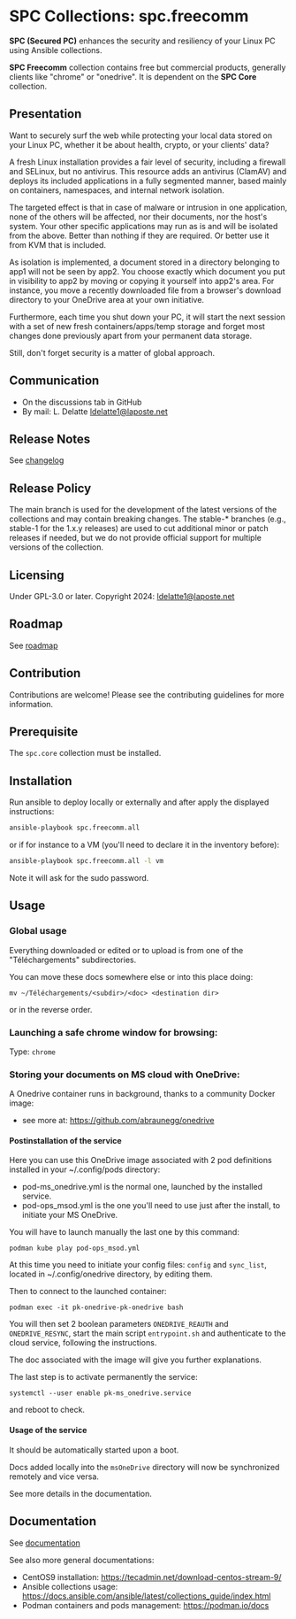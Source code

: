 # SPC Collections: spc.freecomm

**SPC (Secured PC)** enhances the security and resiliency of your Linux PC using Ansible collections.

**SPC Freecomm** collection contains free but commercial products, generally clients like "chrome" or "onedrive". It is dependent on the **SPC Core** collection.

## Presentation

Want to securely surf the web while protecting your local data stored on your Linux PC, whether it be about health, crypto, or your clients' data?

A fresh Linux installation provides a fair level of security, including a firewall and SELinux, but no antivirus. This resource adds an antivirus (ClamAV) and deploys its included applications in a fully segmented manner, based mainly on containers, namespaces, and internal network isolation.

The targeted effect is that in case of malware or intrusion in one application, none of the others will be affected, nor their documents, nor the host's system. Your other specific applications may run as is and will be isolated from the above. Better than nothing if they are required. Or better use it from KVM that is included.

As isolation is implemented, a document stored in a directory belonging to app1 will not be seen by app2. You choose exactly which document you put in visibility to app2 by moving or copying it yourself into app2's area. For instance, you move a recently downloaded file from a browser's download directory to your OneDrive area at your own initiative.

Furthermore, each time you shut down your PC, it will start the next session with a set of new fresh containers/apps/temp storage and forget most changes done previously apart from your permanent data storage.

Still, don't forget security is a matter of global approach.

## Communication

- On the discussions tab in GitHub
- By mail: L. Delatte <ldelatte1@laposte.net>

## Release Notes

See [changelog](https://github.com/ldelatte/spc-ansible-collections/blob/main/core/changes/CHANGES.md)

## Release Policy

The main branch is used for the development of the latest versions of the collections and may contain breaking changes. The stable-* branches (e.g., stable-1 for the 1.x.y releases) are used to cut additional minor or patch releases if needed, but we do not provide official support for multiple versions of the collection.

## Licensing

Under GPL-3.0 or later.
Copyright 2024: ldelatte1@laposte.net

## Roadmap

See [roadmap](https://github.com/ldelatte/spc-ansible-collections/blob/main/core/changes/ROADMAP.md)

## Contribution

Contributions are welcome! Please see the contributing guidelines for more information.

## Prerequisite

The `spc.core` collection must be installed.

## Installation

Run ansible to deploy locally or externally and after apply the displayed instructions:
```bash
ansible-playbook spc.freecomm.all
```
or if for instance to a VM (you'll need to declare it in the inventory before):
```bash
ansible-playbook spc.freecomm.all -l vm
```

Note it will ask for the sudo password.

## Usage

### Global usage

Everything downloaded or edited or to upload is from one of the "Téléchargements" subdirectories.

You can move these docs somewhere else or into this place doing:
```
mv ~/Téléchargements/<subdir>/<doc> <destination dir>
```
or in the reverse order.

### Launching a safe chrome window for browsing:

Type: `chrome`

### Storing your documents on MS cloud with OneDrive:

A Onedrive container runs in background, thanks to a community Docker image:
- see more at: https://github.com/abraunegg/onedrive

#### Postinstallation of the service

Here you can use this OneDrive image associated with 2 pod definitions installed in your ~/.config/pods directory:
- pod-ms_onedrive.yml is the normal one, launched by the installed service.
- pod-ops_msod.yml is the one you'll need to use just after the install, to initiate your MS OneDrive.

You will have to launch manually the last one by this command:
```
podman kube play pod-ops_msod.yml
```

At this time you need to initiate your config files: `config` and `sync_list`, located in ~/.config/onedrive directory, by editing them.

Then to connect to the launched container:
```
podman exec -it pk-onedrive-pk-onedrive bash
```

You will then set 2 boolean parameters `ONEDRIVE_REAUTH` and `ONEDRIVE_RESYNC`, start the main script `entrypoint.sh` and authenticate to the cloud service, following the instructions.

The doc associated with the image will give you further explanations.

The last step is to activate permanently the service:
```
systemctl --user enable pk-ms_onedrive.service
```
and reboot to check.

#### Usage of the service

It should be automatically started upon a boot.

Docs added locally into the `msOneDrive` directory will now be synchronized remotely and vice versa.

See more details in the documentation.

## Documentation

See [documentation](https://github.com/ldelatte/spc-ansible-collections/blob/main/core/docs/)

See also more general documentations:
- CentOS9 installation: https://tecadmin.net/download-centos-stream-9/
- Ansible collections usage: https://docs.ansible.com/ansible/latest/collections_guide/index.html
- Podman containers and pods management: https://podman.io/docs

